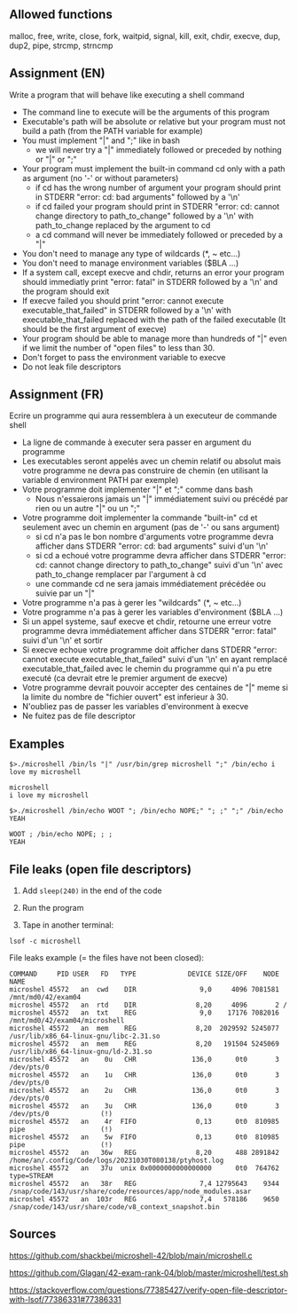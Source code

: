 ## Allowed functions
malloc, free, write, close, fork, waitpid, signal, kill, exit, chdir, execve, dup, dup2, pipe, strcmp, strncmp

## Assignment (EN)

Write a program that will behave like executing a shell command
- The command line to execute will be the arguments of this program
- Executable's path will be absolute or relative but your program must not build a path (from the PATH variable for example)
- You must implement "|" and ";" like in bash
	- we will never try a "|" immediately followed or preceded by nothing or "|" or ";"
- Your program must implement the built-in command cd only with a path as argument (no '-' or without parameters)
	- if cd has the wrong number of argument your program should print in STDERR "error: cd: bad arguments" followed by a '\n'
	- if cd failed your program should print in STDERR "error: cd: cannot change directory to path_to_change" followed by a '\n' with path_to_change replaced by the argument to cd
	- a cd command will never be immediately followed or preceded by a "|"
- You don't need to manage any type of wildcards (*, ~ etc...)
- You don't need to manage environment variables ($BLA ...)
- If a system call, except execve and chdir, returns an error your program should immediatly print "error: fatal" in STDERR followed by a '\n' and the program should exit
- If execve failed you should print "error: cannot execute executable_that_failed" in STDERR followed by a '\n' with executable_that_failed replaced with the path of the failed executable (It should be the first argument of execve)
- Your program should be able to manage more than hundreds of "|" even if we limit the number of "open files" to less than 30.
- Don't forget to pass the environment variable to execve
- Do not leak file descriptors

## Assignment (FR)

Ecrire un programme qui aura ressemblera à un executeur de commande shell
- La ligne de commande à executer sera passer en argument du programme
- Les executables seront appelés avec un chemin relatif ou absolut mais votre programme ne devra pas construire de chemin (en utilisant la variable d environment PATH par exemple)
- Votre programme doit implementer "|" et ";" comme dans bash
	- Nous n'essaierons jamais un "|" immédiatement suivi ou précédé par rien ou un autre "|" ou un ";"
- Votre programme doit implementer la commande "built-in" cd et seulement avec un chemin en argument (pas de '-' ou sans argument)
	- si cd n'a pas le bon nombre d'arguments votre programme devra afficher dans STDERR "error: cd: bad arguments" suivi d'un '\n'
	- si cd a echoué votre programme devra afficher dans STDERR "error: cd: cannot change directory to path_to_change" suivi d'un '\n' avec path_to_change remplacer par l'argument à cd
	- une commande cd ne sera jamais immédiatement précédée ou suivie par un "|"
- Votre programme n'a pas à gerer les "wildcards" (*, ~ etc...)
- Votre programme n'a pas à gerer les variables d'environment ($BLA ...)
- Si un appel systeme, sauf execve et chdir, retourne une erreur votre programme devra immédiatement afficher dans STDERR "error: fatal" suivi d'un '\n' et sortir
- Si execve echoue votre programme doit afficher dans STDERR "error: cannot execute executable_that_failed" suivi d'un '\n' en ayant remplacé executable_that_failed avec le chemin du programme qui n'a pu etre executé (ca devrait etre le premier argument de execve)
- Votre programme devrait pouvoir accepter des centaines de "|" meme si la limite du nombre de "fichier ouvert" est inferieur à 30.
- N'oubliez pas de passer les variables d'environment à execve
- Ne fuitez pas de file descriptor

## Examples
```
$>./microshell /bin/ls "|" /usr/bin/grep microshell ";" /bin/echo i love my microshell
```
```
microshell
i love my microshell
```

```
$>./microshell /bin/echo WOOT "; /bin/echo NOPE;" "; ;" ";" /bin/echo YEAH
```
```
WOOT ; /bin/echo NOPE; ; ;
YEAH
```

## File leaks (open file descriptors)

1) Add `sleep(240)` in the end of the code

2) Run the program

3) Tape in another terminal:
```(bash)
lsof -c microshell
```

File leaks example (= the files have not been closed):
```
COMMAND     PID USER   FD   TYPE             DEVICE SIZE/OFF    NODE NAME
microshel 45572   an  cwd    DIR                9,0     4096 7081581 /mnt/md0/42/exam04
microshel 45572   an  rtd    DIR               8,20     4096       2 /
microshel 45572   an  txt    REG                9,0    17176 7082016 /mnt/md0/42/exam04/microshell
microshel 45572   an  mem    REG               8,20  2029592 5245077 /usr/lib/x86_64-linux-gnu/libc-2.31.so
microshel 45572   an  mem    REG               8,20   191504 5245069 /usr/lib/x86_64-linux-gnu/ld-2.31.so
microshel 45572   an    0u   CHR              136,0      0t0       3 /dev/pts/0
microshel 45572   an    1u   CHR              136,0      0t0       3 /dev/pts/0
microshel 45572   an    2u   CHR              136,0      0t0       3 /dev/pts/0
microshel 45572   an    3u   CHR              136,0      0t0       3 /dev/pts/0             (!)
microshel 45572   an    4r  FIFO               0,13      0t0  810985 pipe                   (!)
microshel 45572   an    5w  FIFO               0,13      0t0  810985 pipe                   (!)
microshel 45572   an   36w   REG               8,20      488 2891842 /home/an/.config/Code/logs/20231030T080138/ptyhost.log
microshel 45572   an   37u  unix 0x0000000000000000      0t0  764762 type=STREAM
microshel 45572   an   38r   REG                7,4 12795643    9344 /snap/code/143/usr/share/code/resources/app/node_modules.asar
microshel 45572   an  103r   REG                7,4   578186    9650 /snap/code/143/usr/share/code/v8_context_snapshot.bin
```


## Sources

https://github.com/shackbei/microshell-42/blob/main/microshell.c

https://github.com/Glagan/42-exam-rank-04/blob/master/microshell/test.sh

https://stackoverflow.com/questions/77385427/verify-open-file-descriptor-with-lsof/77386331#77386331 
